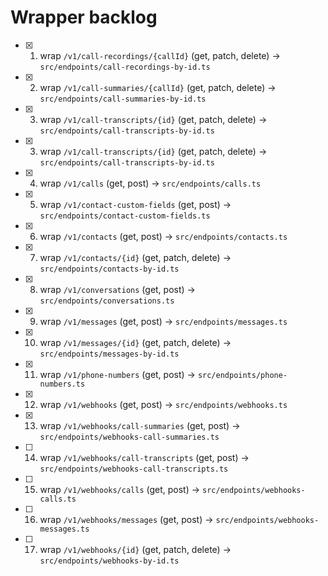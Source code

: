 # Wrapper backlog
- [x] 1. wrap `/v1/call-recordings/{callId}` (get, patch, delete) → `src/endpoints/call-recordings-by-id.ts`
- [x] 2. wrap `/v1/call-summaries/{callId}` (get, patch, delete) → `src/endpoints/call-summaries-by-id.ts`
- [x] 3. wrap `/v1/call-transcripts/{id}` (get, patch, delete) → `src/endpoints/call-transcripts-by-id.ts`
- [x] 3. wrap `/v1/call-transcripts/{id}` (get, patch, delete) → `src/endpoints/call-transcripts-by-id.ts`
- [x] 4. wrap `/v1/calls` (get, post) → `src/endpoints/calls.ts`
- [x] 5. wrap `/v1/contact-custom-fields` (get, post) → `src/endpoints/contact-custom-fields.ts`
- [x] 6. wrap `/v1/contacts` (get, post) → `src/endpoints/contacts.ts`
- [x] 7. wrap `/v1/contacts/{id}` (get, patch, delete) → `src/endpoints/contacts-by-id.ts`
- [x] 8. wrap `/v1/conversations` (get, post) → `src/endpoints/conversations.ts`
- [x] 9. wrap `/v1/messages` (get, post) → `src/endpoints/messages.ts`
- [x] 10. wrap `/v1/messages/{id}` (get, patch, delete) → `src/endpoints/messages-by-id.ts`
- [x] 11. wrap `/v1/phone-numbers` (get, post) → `src/endpoints/phone-numbers.ts`
- [x] 12. wrap `/v1/webhooks` (get, post) → `src/endpoints/webhooks.ts`
- [x] 13. wrap `/v1/webhooks/call-summaries` (get, post) → `src/endpoints/webhooks-call-summaries.ts`
- [ ] 14. wrap `/v1/webhooks/call-transcripts` (get, post) → `src/endpoints/webhooks-call-transcripts.ts`
- [ ] 15. wrap `/v1/webhooks/calls` (get, post) → `src/endpoints/webhooks-calls.ts`
- [ ] 16. wrap `/v1/webhooks/messages` (get, post) → `src/endpoints/webhooks-messages.ts`
- [ ] 17. wrap `/v1/webhooks/{id}` (get, patch, delete) → `src/endpoints/webhooks-by-id.ts`
